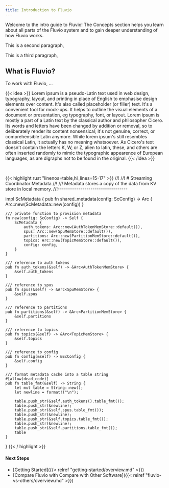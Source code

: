 ```yaml
---
title: Introduction to Fluvio
---
```


Welcome to the intro guide to Fluvio! The Concepts section helps you learn about all parts of the Fluvio system and to gain deeper understanding of how Fluvio works.

This is a second paragraph,

This is a third paragraph,

## What is Fluvio?

To work with Fluvio, ...

{{< idea >}}
Lorem ipsum is a pseudo-Latin text used in web design, typography, layout, and printing in place of English to emphasise design elements over content. It's also called placeholder (or filler) text. It's a convenient tool for mock-ups. It helps to outline the visual elements of a document or presentation, eg typography, font, or layout. Lorem ipsum is mostly a part of a Latin text by the classical author and philosopher Cicero. Its words and letters have been changed by addition or removal, so to deliberately render its content nonsensical; it's not genuine, correct, or comprehensible Latin anymore. While lorem ipsum's still resembles classical Latin, it actually has no meaning whatsoever. As Cicero's text doesn't contain the letters K, W, or Z, alien to latin, these, and others are often inserted randomly to mimic the typographic appearence of European languages, as are digraphs not to be found in the original.
{{< /idea >}}

<br/>

{{< highlight rust "linenos=table,hl_lines=15-17" >}}
//!
//! # Streaming Coordinator Metadata
//!
//! Metadata stores a copy of the data from KV store in local memory.
//!----------------------------------

impl ScMetadata {
    pub fn shared_metadata(config: ScConfig) -> Arc<Self> {
        Arc::new(ScMetadata::new(config))
    }

    /// private function to provision metadata
    fn new(config: ScConfig) -> Self {
        ScMetadata {
            auth_tokens: Arc::new(AuthTokenMemStore::default()),
            spus: Arc::new(SpuMemStore::default()),
            partitions: Arc::new(PartitionMemStore::default()),
            topics: Arc::new(TopicMemStore::default()),
            config: config,
        }
    }

    /// reference to auth tokens
    pub fn auth_tokens(&self) -> &Arc<AuthTokenMemStore> {
        &self.auth_tokens
    }

    /// reference to spus
    pub fn spus(&self) -> &Arc<SpuMemStore> {
        &self.spus
    }

    /// reference to partitions
    pub fn partitions(&self) -> &Arc<PartitionMemStore> {
        &self.partitions
    }

    /// reference to topics
    pub fn topics(&self) -> &Arc<TopicMemStore> {
        &self.topics
    }

    /// reference to config
    pub fn config(&self) -> &ScConfig {
        &self.config
    }

    /// format metadata cache into a table string
    #[allow(dead_code)]
    pub fn table_fmt(&self) -> String {
        let mut table = String::new();
        let newline = format!("\n");

        table.push_str(&self.auth_tokens().table_fmt());
        table.push_str(&newline);
        table.push_str(&self.spus.table_fmt());
        table.push_str(&newline);
        table.push_str(&self.topics.table_fmt());
        table.push_str(&newline);
        table.push_str(&self.partitions.table_fmt());
        table
    }
}
{{< / highlight >}}


#### Next Steps
* [Getting Started]({{< relref "getting-started/overview.md" >}})
* [Compare Fluvio with Compare with Other Software]({{< relref "fluvio-vs-others/overview.md" >}})
